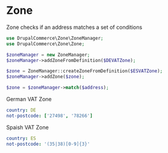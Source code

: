 Zone
====

Zone checks if an address matches a set of conditions

```php
use DrupalCommerce\Zone\ZoneManager;
use DrupalCommerce\Zone\Zone;

$zoneManager = new ZoneManager;
$zoneManager->addZoneFromDefinition($DEVATZone);

$zone = ZoneManager::createZoneFromDefinition($ESVATZone);
$zoneManager->addZone($zone);

$zone = $zoneManager->match($address);
```
German VAT Zone
```yaml
country: DE
not-postcode: ['27498', '78266']
```

Spaish VAT Zone
```yaml
country: ES
not-postcode: '(35|38)[0-9]{3}'
```
